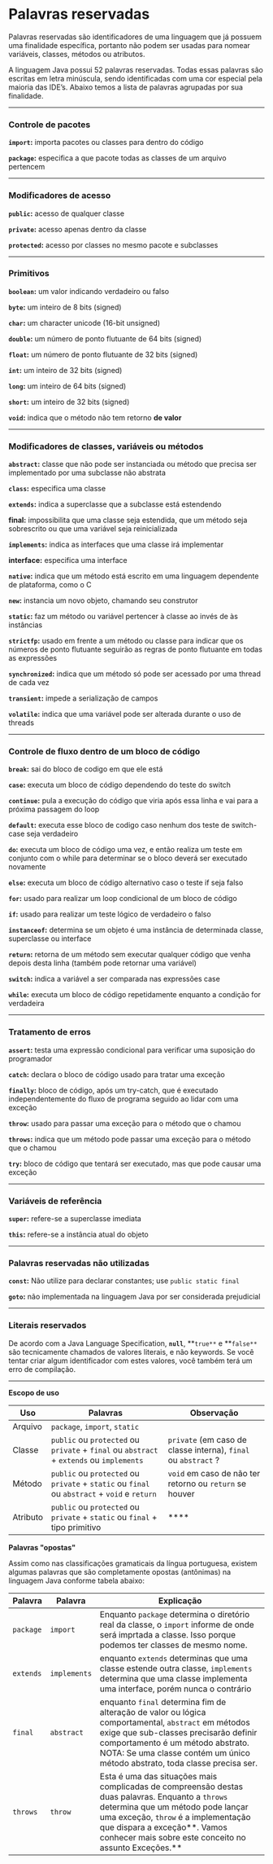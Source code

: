 # Palavras reservadas

Palavras reservadas são identificadores de uma linguagem que já possuem uma finalidade específica, portanto não podem ser usadas para nomear variáveis, classes, métodos ou atributos.

A linguagem Java possui 52 palavras reservadas. Todas essas palavras são escritas em letra minúscula, sendo identificadas com uma cor especial pela maioria das IDE’s. Abaixo temos a lista de palavras agrupadas por sua finalidade.

---

### **Controle de pacotes**

**`import`:** importa pacotes ou classes para dentro do código

**`package`:** especifica a que pacote todas as classes de um arquivo pertencem

---

### **Modificadores de acesso**

**`public`:** acesso de qualquer classe

**`private`:** acesso apenas dentro da classe

**`protected`:** acesso por classes no mesmo pacote e subclasses

---

### **Primitivos**

**`boolean`:** um valor indicando verdadeiro ou falso

**`byte`:** um inteiro de 8 bits (signed)

**`char`:** um character unicode (16-bit unsigned)

**`double`:** um número de ponto flutuante de 64 bits (signed)

**`float`:** um número de ponto flutuante de 32 bits (signed)

**`int`:** um inteiro de 32 bits (signed)

**`long`:** um inteiro de 64 bits (signed)

**`short`:** um inteiro de 32 bits (signed)

**`void`:** indica que o método não tem retorno **de valor**

---

### **Modificadores de classes, variáveis ou métodos**

**`abstract`:** classe que não pode ser instanciada ou método que precisa ser implementado por uma subclasse não abstrata

**`class`:** especifica uma classe

**`extends`:** indica a superclasse que a subclasse está estendendo

**final:** impossibilita que uma classe seja estendida, que um método seja sobrescrito ou que uma variável seja reinicializada

**`implements`:** indica as interfaces que uma classe irá implementar

**interface:** especifica uma interface

**`native`:** indica que um método está escrito em uma linguagem dependente de plataforma, como o C

**`new`:** instancia um novo objeto, chamando seu construtor

**`static`:** faz um método ou variável pertencer à classe ao invés de às instâncias

**`strictfp`:** usado em frente a um método ou classe para indicar que os números de ponto flutuante seguirão as regras de ponto flutuante em todas as expressões

**`synchronized`:** indica que um método só pode ser acessado por uma thread de cada vez

**`transient`:** impede a serialização de campos

**`volatile`:** indica que uma variável pode ser alterada durante o uso de threads

---

### **Controle de fluxo dentro de um bloco de código**

**`break`:** sai do bloco de codigo em que ele está

**`case`:** executa um bloco de código dependendo do teste do switch

**`continue`:** pula a execução do código que viria após essa linha e vai para a próxima passagem do loop

**`default`:** executa esse bloco de codigo caso nenhum dos teste de switch-case seja verdadeiro

**`do`:** executa um bloco de código uma vez, e então realiza um teste em conjunto com o while para determinar se o bloco deverá ser executado novamente

**`else`:** executa um bloco de código alternativo caso o teste if seja falso

**`for`:** usado para realizar um loop condicional de um bloco de código

**`if`:** usado para realizar um teste lógico de verdadeiro o falso

**`instanceof`:** determina se um objeto é uma instância de determinada classe, superclasse ou interface

**`return`:** retorna de um método sem executar qualquer código que venha depois desta linha (também pode retornar uma variável)

**`switch`:** indica a variável a ser comparada nas expressões case

**`while`:** executa um bloco de código repetidamente enquanto a condição for verdadeira

---

### **Tratamento de erros**

**`assert`:** testa uma expressão condicional para verificar uma suposição do programador

**`catch`:** declara o bloco de código usado para tratar uma exceção

**`finally`:** bloco de código, após um try-catch, que é executado independentemente do fluxo de programa seguido ao lidar com uma exceção

**`throw`:** usado para passar uma exceção para o método que o chamou

**`throws`:** indica que um método pode passar uma exceção para o método que o chamou

**`try`:** bloco de código que tentará ser executado, mas que pode causar uma exceção

---

### **Variáveis de referência**

**`super`:** refere-se a superclasse imediata

**`this`:** refere-se a instância atual do objeto

---

### **Palavras reservadas não utilizadas**

**`const`:** Não utilize para declarar constantes; use `public static final`

**`goto`:** não implementada na linguagem Java por ser considerada prejudicial

---

### **Literais reservados**

De acordo com a Java Language Specification, **`null`**, **`true**` e **`false**` são tecnicamente chamados de valores literais, e não keywords. Se você tentar criar algum identificador com estes valores, você também terá um erro de compilação.

---

**Escopo de uso**

| Uso | Palavras | Observação |
| --- | --- | --- |
| Arquivo | ``package``, ``import``, ``static`` |  |
| Classe | ``public`` ou ``protected`` ou ``private`` + ``final`` ou ``abstract`` + ``extends`` ou ``implements`` | ``private`` (em caso de classe interna), ``final`` ou ``abstract`` ? |
| Método | ``public`` ou ``protected`` ou ``private`` + ``static`` ou ``final`` ou ``abstract`` + ``void`` e ``return`` | ``void`` em caso de não ter retorno ou ``return`` se houver |
| Atributo | ``public`` ou ``protected`` ou ``private`` + ``static`` ou ``final`` + tipo primitivo | **** |

**Palavras "opostas"**

Assim como nas classificações gramaticais da língua portuguesa, existem algumas palavras que são completamente opostas (antônimas) na linguagem Java conforme tabela abaixo:

| Palavra | Palavra | Explicação |
| --- | --- | --- |
| ``package`` | ``import`` | Enquanto ``package`` determina o diretório real da classe, o ``import`` informe de onde será imprtada a classe. Isso porque podemos ter classes de mesmo nome. |
| ``extends`` | ``implements`` | enquanto ``extends`` determinas que uma classe estende outra classe, ``implements`` determina que uma classe implementa uma interface, porém nunca o contrário |
| ``final`` | ``abstract`` | enquanto ``final`` determina fim de alteração de valor ou lógica comportamental, ``abstract`` em métodos exige que sub-classes precisarão definir comportamento é um método abstrato. NOTA: Se uma classe contém um único método abstrato, toda classe precisa ser. |
| ``throws`` | ``throw`` | Esta é uma das situações mais complicadas de compreensão destas duas palavras. Enquanto a ``throws`` determina que um método pode lançar uma exceção, ``throw`` é a implementação que dispara a exceção**. Vamos conhecer mais sobre este conceito no assunto Exceções.** |